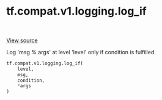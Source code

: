 <div itemscope itemtype="http://developers.google.com/ReferenceObject">
<meta itemprop="name" content="tf.compat.v1.logging.log_if" />
<meta itemprop="path" content="Stable" />
</div>

# tf.compat.v1.logging.log_if

<!-- Insert buttons -->

<table class="tfo-notebook-buttons tfo-api" align="left">
</table>

<a target="_blank" href="/code/stable/tensorflow/python/platform/tf_logging.py">View source</a>



<!-- Start diff -->
Log 'msg % args' at level 'level' only if condition is fulfilled.

``` python
tf.compat.v1.logging.log_if(
    level,
    msg,
    condition,
    *args
)
```



<!-- Placeholder for "Used in" -->
